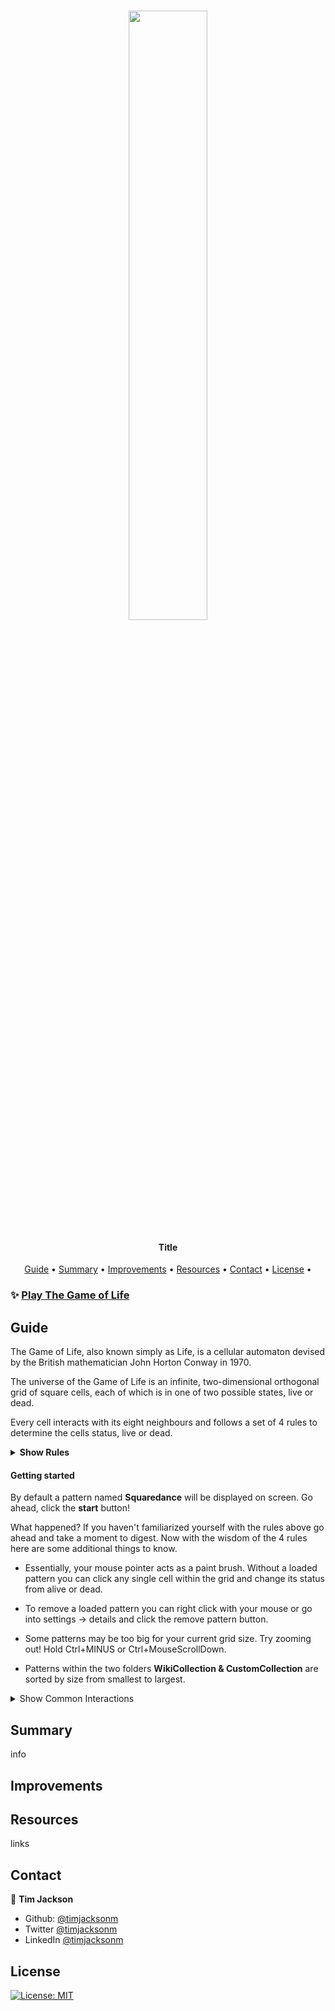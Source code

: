 <h1 align="center">
   <image src="/src/assets/" width="50%"> 
</h1>

<h4 align="center">Title</h4>
<p align="center">
  <a href="#guide">Guide</a> •
  <a href="#summary">Summary</a> •
  <a href="#improvements">Improvements</a> •
  <a href="#resources">Resources</a> •
  <a href="#contact">Contact</a> •
  <a href="#license">License</a> •
</p>

### ✨ [Play The Game of Life](https://play-life.netlify.app/)

## Guide

<p>The Game of Life, also known simply as Life, is a cellular automaton devised by the British mathematician John Horton Conway in 1970.</p>
<p>The universe of the Game of Life is an infinite, two-dimensional orthogonal grid of square cells, each of which is in one of two possible states, live or dead.</p>
<p>Every cell interacts with its eight neighbours and follows a set of 4 rules to determine the cells status, live or dead.</p>

<details>
    <summary><strong>Show Rules</strong></summary>
<ol>
    <li>
    <p>Any live cell with fewer than two live neighbours dies, as if by underpopulation.</p>
    <image src="/src/assets/examplegif1.gif">
    </li>
    <li>
    <p>Any live cell with two or three live neighbours lives on to the next generation.</p>
    <image src="/src/assets/examplegif2.gif">
    </li>
    <li>
    <p>Any live cell with more than three live neighbours dies, as if by overpopulation.</p>
    <image src="/src/assets/examplegif3.gif">
    </li>
    <li>
    <p>Any dead cell with exactly three live neighbours becomes a live cell, as if by reproduction.</p>
    <image src="/src/assets/examplegif4.gif">
    </li>
</ol>
</details>

#### Getting started

<p>By default a pattern named <strong>Squaredance</strong> will be displayed on screen. Go ahead, click the <strong>start</strong> button!</p>
<p>What happened? If you haven't familiarized yourself with the rules above go ahead and take a moment to digest. Now with the wisdom of the 4 rules here are some additional things to know.</p>

- <p>Essentially, your mouse pointer acts as a paint brush. Without a loaded pattern you can click any single cell within the grid and change its status from alive or dead.</p>
- <p>To remove a loaded pattern you can right click with your mouse or go into settings -> details and click the remove pattern button.</p>
- <p>Some patterns may be too big for your current grid size. Try zooming out! Hold Ctrl+MINUS or Ctrl+MouseScrollDown.</p>
- <p>Patterns within the two folders <strong>WikiCollection & CustomCollection</strong> are sorted by size from smallest to largest.</p>

<details>
<summary>Show Common Interactions</summary>

---

<p>Fill Grid Randomly And Reset Grid</p>
<image src="/src/assets/">

---

<p>Load A Pattern</p>
<image src="/src/assets/">

---

<p>Save A Pattern</p>
<image src="/src/assets/">

---

<p>Delete A Pattern</p>
<image src="/src/assets/">

---

<p>Search A Pattern</p>
<image src="/src/assets/">

---

<p>Combine Multiple Patterns</p>
<image src="/src/assets/">

---

<p>Adjust Speed And Color</p>
<image src="/src/assets/">

---

<p>Use A Favorite Pattern</p>
<image src="/src/assets/">
</details>

## Summary

<p>info</p>

## Improvements

<p></p>

## Resources

<a>links</a>

## Contact

👤 **Tim Jackson**

- Github: [@timjacksonm](https://github.com/timjacksonm)
- Twitter [@timjacksonm](https://twitter.com/timjacksonm)
- LinkedIn [@timjacksonm](https://linkedin.com/in/timjacksonm)

## License

<p>
  <a href="https://choosealicense.com/licenses/mit/">
    <img alt="License: MIT" src="https://img.shields.io/badge/License-MIT-yellow.svg">
</p>
